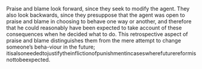 Praise and blame look forward, since they seek to modify the agent. They also look backwards, since they presuppose that the agent was open to praise and blame in choosing to behave one way or another, and therefore that he could reasonably have been expected to take account of these consequences when he decided what to do. This retrospective aspect of praise and blame distinguishes them from the mere attempt to change someone’s beha-viour in the future; itisalsoneededtojustifytheinflictionofpunishmentincaseswherefuturereformisnottobeexpected.